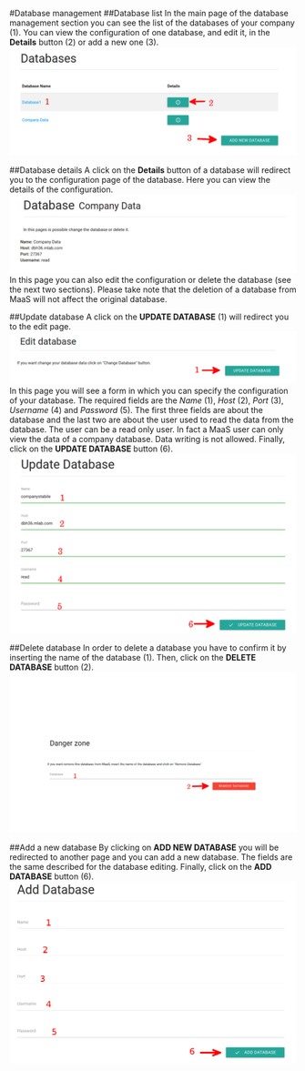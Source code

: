 #Database management
##Database list
In the main page of the database management section you can see the list of the databases of your company (1). You can view the configuration of one database, and edit it, in the **Details** button (2) or add a new one (3).
![](../img/showDBs.png)

##Database details
A click on the **Details** button of a database will redirect you to the configuration page of the database. Here you can view the details of the configuration.
![](../img/DBdata.png)
In this page you can also edit the configuration or delete the database (see the next two sections). Please take note that the deletion of a database from MaaS will not affect the original database.

##Update database
A click on the **UPDATE DATABASE** (1) will redirect you to the edit page. 
![](../img/updateDB.png)
In this page you will see a form in which you can specify the configuration of your database. The required fields are the *Name* (1), *Host* (2), *Port* (3), *Username* (4) and *Password* (5). The first three fields are about the database and the last two are about the user used to read the data from the database. The user can be a read only user. In fact a MaaS user can only view the data of a company database. Data writing is not allowed. Finally, click on the **UPDATE DATABASE** button (6). 
![](../img/editDB.png)

##Delete database
In order to delete a database you have to confirm it by inserting the name of the database (1). Then, click on the **DELETE DATABASE** button (2).
![](../img/deleteDB.png)

##Add a new database
By clicking on **ADD NEW DATABASE** you will be redirected to another page and you can add a new database. The fields are the same described for the database editing. Finally, click on the **ADD DATABASE** button (6). 
![](../img/addDatabase.png)
